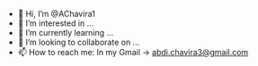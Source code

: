 - 👋 Hi, I’m @AChavira1
- 👀 I’m interested in ...
- 🌱 I’m currently learning ...
- 💞️ I’m looking to collaborate on ...
- 📫 How to reach me: In my Gmail -> abdi.chavira3@gmail.com

<!---
AChavira1/AChavira1 is a ✨ special ✨ repository because its `README.md` (this file) appears on your GitHub profile.
You can click the Preview link to take a look at your changes.
--->
